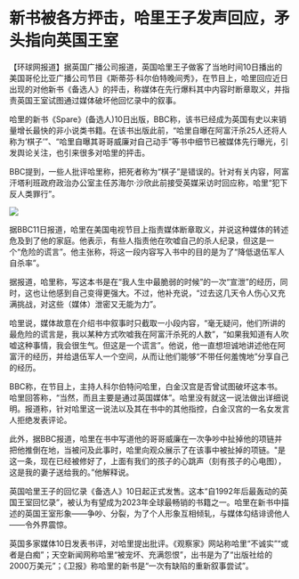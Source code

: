 # 新书被各方抨击，哈里王子发声回应，矛头指向英国王室

【环球网报道】据英国广播公司报道，英国哈里王子做客了当地时间10日播出的美国哥伦比亚广播公司节目《斯蒂芬·科尔伯特晚间秀》，在节目上，哈里回应近日出现的对他新书《备选人》的抨击，称媒体在先行爆料其中内容时断章取义，并指责英国王室试图通过媒体破坏他回忆录中的叙事。

哈里的新书《Spare》(备选人)10日出版，BBC称，该书已经成为英国有史以来销量增长最快的非小说类书籍。在该书出版此前，“哈里自曝在阿富汗杀25人还将人称为‘棋子’”、“哈里自曝其哥哥威廉对自己动手”等书中细节已被媒体先行曝光，引发舆论关注，也引来很多对哈里的抨击。

BBC提到，一些人批评哈里称，把死者称为“棋子”是错误的。针对有关内容，阿富汗塔利班政府政治办公室主任苏海尔·沙欣此前接受英媒采访时回应称，哈里“犯下反人类罪行”。

![](https://inews.gtimg.com/newsapp_bt/0/15606148414/1000)

据BBC11日报道，哈里在美国电视节目上指责媒体断章取义，并说这种媒体的转述危及到了他的家庭。他表示，有些人指责他在吹嘘自己的杀人纪录，但这是一个“危险的谎言”。他主张称，将这一段内容写入书中的目的是为了“降低退伍军人自杀率”。

据报道，哈里称，写这本书是在“我人生中最脆弱的时候”的一次“宣泄”的经历，同时，这也让他感到自己变得更强大。不过，他补充说，“过去这几天令人伤心又充满挑战，对这些（媒体）泄密又无能为力”。

哈里说，媒体故意在介绍书中叙事时只截取一小段内容，“毫无疑问，他们所讲的最危险的谎言是，我以某种方式吹嘘我在阿富汗杀死的人数”，“如果我知道有人吹嘘这种事情，我会很生气。但这是一个谎言”。他说，他一直想坦诚地讲述他在阿富汗的经历，并给退伍军人一个空间，从而让他们能够“不带任何羞愧地”分享自己的经历。

BBC称，在节目上，主持人科尔伯特问哈里，白金汉宫是否曾试图破坏这本书。哈里回答称，“当然，而且主要是通过英国媒体”。哈里没有就这一说法做出详细说明。报道称，针对哈里这一说法以及其在书中的其他指控，白金汉宫的一名女发言人拒绝发表评论。

此外，据BBC报道，哈里在书中写道他的哥哥威廉在一次争吵中扯掉他的项链并把他推倒在地，当被问及此事时，哈里向观众展示了在该事中被扯掉的项链。"是这一条，现在已经被修好了，上面有我们的孩子的心跳声（刻有孩子的心电图），这是我的妻子送给我的。”他解释说。

英国哈里王子的回忆录《备选人》10日起正式发售。这本“自1992年后最轰动的英国王室回忆录”，被认为有望成为2023年全球最畅销的书籍之一。哈里在新书中描述的英国王室形象——争吵、分裂，为了个人形象互相倾轧，与媒体勾结诽谤他人——令外界震惊。

英国多家媒体10日发表书评，对哈里提出批评。《观察家》网站称哈里“不诚实”“或者是白痴”；天空新闻网称哈里“被宠坏、充满怨恨”，出书是为了“出版社给的2000万美元”；《卫报》称哈里的新书是“一次有缺陷的重新叙事尝试”。

